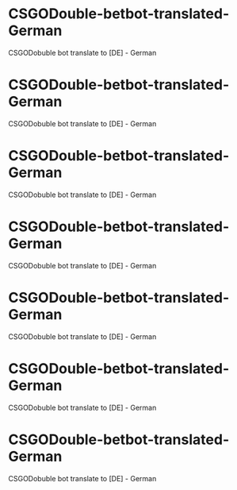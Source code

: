 # CSGODouble-betbot-translated-German
CSGODobuble bot translate to [DE] - German
# CSGODouble-betbot-translated-German
CSGODobuble bot translate to [DE] - German
# CSGODouble-betbot-translated-German
CSGODobuble bot translate to [DE] - German
# CSGODouble-betbot-translated-German
CSGODobuble bot translate to [DE] - German
# CSGODouble-betbot-translated-German
CSGODobuble bot translate to [DE] - German
# CSGODouble-betbot-translated-German
CSGODobuble bot translate to [DE] - German
# CSGODouble-betbot-translated-German
CSGODobuble bot translate to [DE] - German
